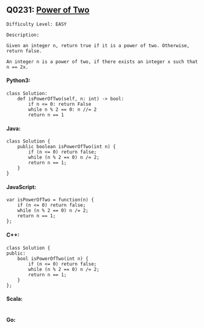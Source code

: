 ## Q0231: [Power of Two](https://leetcode.com/problems/power-of-two/)

```
Difficulty Level: EASY
```

```
Description:

Given an integer n, return true if it is a power of two. Otherwise, return false.

An integer n is a power of two, if there exists an integer x such that n == 2x.
```

#### Python3:

```
class Solution:
    def isPowerOfTwo(self, n: int) -> bool:
        if n <= 0: return False
        while n % 2 == 0: n //= 2
        return n == 1
```

#### Java:

```
class Solution {
    public boolean isPowerOfTwo(int n) {
        if (n <= 0) return false;
        while (n % 2 == 0) n /= 2;
        return n == 1;
    }
}
```

#### JavaScript:

```
var isPowerOfTwo = function(n) {
    if (n <= 0) return false;
    while (n % 2 == 0) n /= 2;
    return n == 1;
};
```

#### C++:

```
class Solution {
public:
    bool isPowerOfTwo(int n) {
        if (n <= 0) return false;
        while (n % 2 == 0) n /= 2;
        return n == 1;
    }
};
```

#### Scala:

```

```

#### Go:

```

```